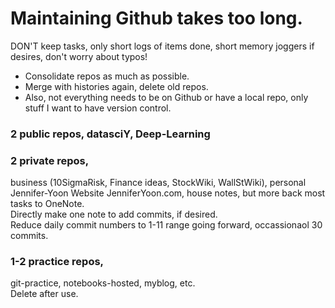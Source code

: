 # Maintaining Github takes too long.  

DON'T keep tasks, only short logs of items done, short memory joggers if desires, don't worry about typos!  
* Consolidate repos as much as possible.  
* Merge with histories again, delete old repos.  
* Also, not everything needs to be on Github or have a local repo, only stuff I want to have version control.  

### 2 public repos, datasciY, Deep-Learning  

### 2 private repos,  
business (10SigmaRisk, Finance ideas, StockWiki, WallStWiki), 
personal Jennifer-Yoon Website JenniferYoon.com, house notes, but more back most tasks to OneNote.  
Directly make one note to add commits, if desired.  
Reduce daily commit numbers to 1-11 range going forward, occassionaol 30 commits.  

### 1-2 practice repos,  
git-practice, notebooks-hosted, myblog, etc.  
Delete after use.  
